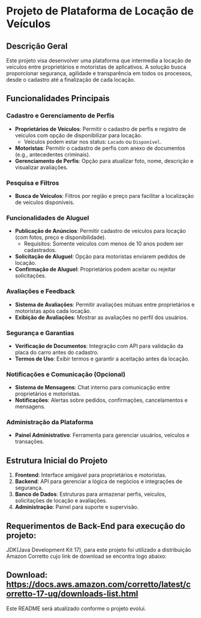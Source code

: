 # Projeto de Plataforma de Locação de Veículos

## Descrição Geral
Este projeto visa desenvolver uma plataforma que intermedia a locação de veículos entre proprietários e motoristas de aplicativos.
A solução busca proporcionar segurança, agilidade e transparência em todos os processos, desde o cadastro até a finalização de cada locação.

## Funcionalidades Principais

### Cadastro e Gerenciamento de Perfis
- **Proprietários de Veículos**: Permitir o cadastro de perfis e registro de veículos com opção de disponibilizar para locação.
    - Veículos podem estar nos status: `Locado` ou `Disponível`.
- **Motoristas**: Permitir o cadastro de perfis com anexo de documentos (e.g., antecedentes criminais).
- **Gerenciamento de Perfis**: Opção para atualizar foto, nome, descrição e visualizar avaliações.

### Pesquisa e Filtros
- **Busca de Veículos**: Filtros por região e preço para facilitar a localização de veículos disponíveis.

### Funcionalidades de Aluguel
- **Publicação de Anúncios**: Permitir cadastro de veículos para locação (com fotos, preço e disponibilidade).
    - Requisitos: Somente veículos com menos de 10 anos podem ser cadastrados.
- **Solicitação de Aluguel**: Opção para motoristas enviarem pedidos de locação.
- **Confirmação de Aluguel**: Proprietários podem aceitar ou rejeitar solicitações.

### Avaliações e Feedback
- **Sistema de Avaliações**: Permitir avaliações mútuas entre proprietários e motoristas após cada locação.
- **Exibição de Avaliações**: Mostrar as avaliações no perfil dos usuários.

### Segurança e Garantias
- **Verificação de Documentos**: Integração com API para validação da placa do carro antes do cadastro.
- **Termos de Uso**: Exibir termos e garantir a aceitação antes da locação.

### Notificações e Comunicação (Opcional)
- **Sistema de Mensagens**: Chat interno para comunicação entre proprietários e motoristas.
- **Notificações**: Alertas sobre pedidos, confirmações, cancelamentos e mensagens.

### Administração da Plataforma
- **Painel Administrativo**: Ferramenta para gerenciar usuários, veículos e transações.

## Estrutura Inicial do Projeto
1. **Frontend**: Interface amigável para proprietários e motoristas.
2. **Backend**: API para gerenciar a lógica de negócios e integrações de segurança.
3. **Banco de Dados**: Estruturas para armazenar perfis, veículos, solicitações de locação e avaliações.
4. **Administração**: Painel para suporte e supervisão.

## Requerimentos de Back-End para execução do projeto:
JDK(Java Development Kit 17), para este projeto foi utilizado a distribuição Amazon Corretto cujo link de download se encontra logo abaixo:

Download: https://docs.aws.amazon.com/corretto/latest/corretto-17-ug/downloads-list.html
---
Este README será atualizado conforme o projeto evolui.

